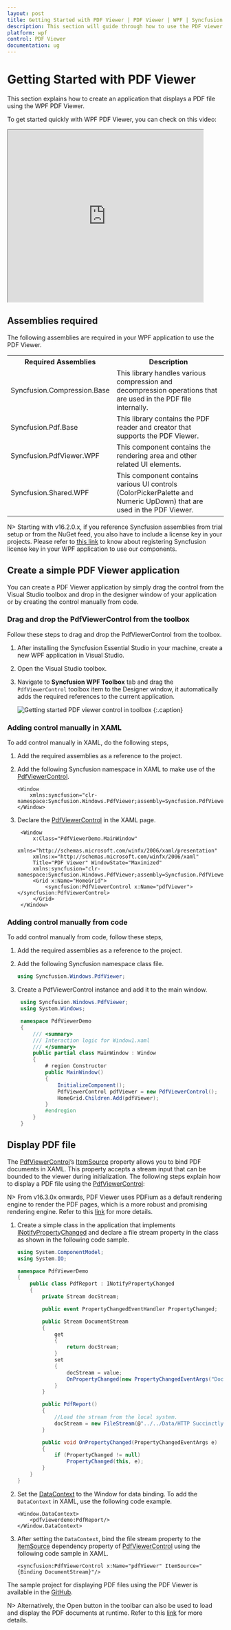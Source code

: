 ```yaml
---
layout: post
title: Getting Started with PDF Viewer | PDF Viewer | WPF | Syncfusion
description: This section will guide through how to use the PDF viewer WPF control in the WPF application, step by step with MVVM pattern.
platform: wpf
control: PDF Viewer
documentation: ug
---
```


# Getting Started with PDF Viewer

This section explains how to create an application that displays a PDF file using the WPF PDF Viewer.

To get started quickly with WPF PDF Viewer, you can check on this video:
<style>#WPFPDFViewerVideoTutorial{width : 90% !important; height: 400px !important }</style>
<iframe id='WPFPDFViewerVideoTutorial' src='https://www.youtube.com/embed/H1YBX_-QWKc'></iframe>

## Assemblies required

The following assemblies are required in your WPF application to use the PDF Viewer.

<table>
<tr>
<th>Required Assemblies</th>
<th>Description</th>
</tr>
<tr>
<td>Syncfusion.Compression.Base</td>
<td>This library handles various compression and decompression operations that are used in the PDF file internally.</td></tr>
<tr>
<td>Syncfusion.Pdf.Base</td>
<td>This library contains the PDF reader and creator that supports the PDF Viewer.</td></tr>
<tr>
<td>Syncfusion.PdfViewer.WPF</td>
<td>This component contains the rendering area and other related UI elements.</td>
</tr>
<tr>
<td>Syncfusion.Shared.WPF</td>
<td>This component contains various UI controls (ColorPickerPalette and Numeric UpDown) that are used in the PDF Viewer.</td></tr>
</table>

N> Starting with v16.2.0.x, if you reference Syncfusion assemblies from trial setup or from the NuGet feed, you also have to include a license key in your projects. Please refer to [this link](https://help.syncfusion.com/common/essential-studio/licensing/license-key) to know about registering Syncfusion license key in your WPF application to use our components.

## Create a simple PDF Viewer application 

You can create a PDF Viewer application by simply drag the control from the Visual Studio toolbox and drop in the designer window of your application or by creating the control manually from code.

### Drag and drop the PdfViewerControl from the toolbox
Follow these steps to drag and drop the PdfViewerControl from the toolbox.

1. After installing the Syncfusion Essential Studio in your machine, create a new WPF application in Visual Studio.
2. Open the Visual Studio toolbox.
3. Navigate to <b>Syncfusion WPF Toolbox</b> tab and drag the `PdfViewerControl` toolbox item to the Designer window, it automatically adds the required references to the current application.

   ![Getting started](Getting-Started_images/Toolbox.png)
    PDF viewer control in toolbox
    {:.caption}

### Adding control manually in XAML
To add control manually in XAML, do the following steps,

1. Add the required assemblies as a reference to the project.
2. Add the following Syncfusion namespace in XAML to make use of the [PdfViewerControl](https://help.syncfusion.com/cr/wpf/Syncfusion.Windows.PdfViewer.PdfViewerControl.html).

	~~~xaml
	<Window
		xmlns:syncfusion="clr-namespace:Syncfusion.Windows.PdfViewer;assembly=Syncfusion.PdfViewer.WPF"
	</Window>	
	~~~

3. Declare the [PdfViewerControl](https://help.syncfusion.com/cr/wpf/Syncfusion.Windows.PdfViewer.PdfViewerControl.html) in the XAML page.

   ~~~xaml
	<Window 
		x:Class="PdfViewerDemo.MainWindow"
		xmlns="http://schemas.microsoft.com/winfx/2006/xaml/presentation"
		xmlns:x="http://schemas.microsoft.com/winfx/2006/xaml"
		Title="PDF Viewer" WindowState="Maximized"
		xmlns:syncfusion="clr-namespace:Syncfusion.Windows.PdfViewer;assembly=Syncfusion.PdfViewer.WPF">
		<Grid x:Name="HomeGrid">
			<syncfusion:PdfViewerControl x:Name="pdfViewer"></syncfusion:PdfViewerControl>
		</Grid>
	</Window>
   ~~~

### Adding control manually from code

To add control manually from code, follow these steps,

1.	Add the required assemblies as a reference to the project.
2.	Add the following Syncfusion namespace class file.

	~~~csharp
	using Syncfusion.Windows.PdfViewer;
	~~~

3. Create a PdfViewerControl instance and add it to the main window.

   ~~~csharp
	using Syncfusion.Windows.PdfViewer;
	using System.Windows;

	namespace PdfViewerDemo
	{
		/// <summary>
		/// Interaction logic for Window1.xaml
		/// </summary>
		public partial class MainWindow : Window
		{
			# region Constructor
			public MainWindow()
			{
				InitializeComponent();
				PdfViewerControl pdfViewer = new PdfViewerControl();
				HomeGrid.Children.Add(pdfViewer);
			}
			#endregion
		}
	}
   ~~~

## Display PDF file

The [PdfViewerControl](https://help.syncfusion.com/cr/wpf/Syncfusion.Windows.PdfViewer.PdfViewerControl.html)’s [ItemSource](https://help.syncfusion.com/cr/wpf/Syncfusion.Windows.PdfViewer.PdfViewerControl.html#Syncfusion_Windows_PdfViewer_PdfViewerControl_ItemSource) property allows you to bind PDF documents in XAML. This property accepts a stream input that can be bounded to the viewer during initialization. The following steps explain how to display a PDF file using the [PdfViewerControl](https://help.syncfusion.com/cr/wpf/Syncfusion.Windows.PdfViewer.PdfViewerControl.html):

N> From v16.3.0x onwards, PDF Viewer uses PDFium as a default rendering engine to render the PDF pages, which is a more robust and promising rendering engine. Refer to this [link](https://help.syncfusion.com/wpf/pdf-viewer/pdf-rendering-engines) for more details.

1.	Create a simple class in the application that implements [INotifyPropertyChanged](https://docs.microsoft.com/en-us/dotnet/api/system.componentmodel.inotifypropertychanged?view=netcore-3.1) and declare a file stream property in the class as shown in the following code sample.

	~~~csharp
	using System.ComponentModel;
	using System.IO;

	namespace PdfViewerDemo
	{
		public class PdfReport : INotifyPropertyChanged
		{
			private Stream docStream;

			public event PropertyChangedEventHandler PropertyChanged;

			public Stream DocumentStream
			{
				get
				{
					return docStream;
				}
				set
				{
					docStream = value;
					OnPropertyChanged(new PropertyChangedEventArgs("DocumentStream"));
				}
			}

			public PdfReport()
			{
				//Load the stream from the local system.
				docStream = new FileStream(@"../../Data/HTTP Succinctly.pdf", FileMode.OpenOrCreate);
			}

			public void OnPropertyChanged(PropertyChangedEventArgs e)
			{
				if (PropertyChanged != null)
					PropertyChanged(this, e);
			}
		}
	}
	~~~

2. Set the [DataContext](https://docs.microsoft.com/en-us/dotnet/api/system.windows.frameworkelement.datacontext?view=netcore-3.1) to the Window for data binding. To add the `DataContext` in XAML, use the following code example.

	~~~xaml
	<Window.DataContext>
		<pdfviewerdemo:PdfReport/>
	</Window.DataContext>
	~~~

3.	After setting the `DataContext`, bind the file stream property to the [ItemSource](https://help.syncfusion.com/cr/wpf/Syncfusion.Windows.PdfViewer.PdfViewerControl.html#Syncfusion_Windows_PdfViewer_PdfViewerControl_ItemSource) dependency property of [PdfViewerControl](https://help.syncfusion.com/cr/wpf/Syncfusion.Windows.PdfViewer.PdfViewerControl.html) using the following code sample in XAML.

	~~~xaml
	<syncfusion:PdfViewerControl x:Name="pdfViewer" ItemSource="{Binding DocumentStream}"/>
	~~~

The sample project for displaying PDF files using the PDF Viewer is available in the [GitHub](https://github.com/SyncfusionExamples/WPF-PDFViewer-Examples/tree/master/DisplayPDF).

N> Alternatively, the Open button in the toolbar can also be used to load and display the PDF documents at runtime. Refer to this [link](https://help.syncfusion.com/wpf/pdf-viewer/viewing-pdf-files#open-pdf-file-from-the-local-disk-using-toolbar) for more details.